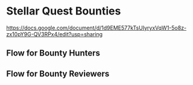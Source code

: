 # Stellar Quest Bounties
https://docs.google.com/document/d/1d9EME577kTsUIyryxVqW1-5o8z-zx10pY9G-QV3RPx4/edit?usp=sharing

## Flow for Bounty Hunters

## Flow for Bounty Reviewers